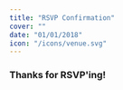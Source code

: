 ```yaml
---
title: "RSVP Confirmation"
cover: ""
date: "01/01/2018"
icon: "/icons/venue.svg"
---
```


### Thanks for RSVP'ing!